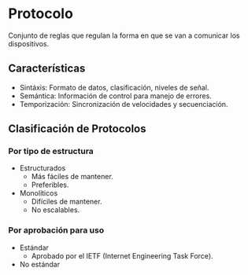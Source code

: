 # Protocolo

Conjunto de reglas que regulan la forma en que se van a comunicar los dispositivos.

## Características

- Sintáxis: Formato de datos, clasificación, niveles de señal.
- Semántica: Información de control para manejo de errores.
- Temporización: Sincronización de velocidades y secuenciación.

## Clasificación de Protocolos


### Por tipo de estructura

- Estructurados
  - Más fáciles de mantener.
  - Preferibles. 
- Monolíticos
  - Difíciles de mantener.
  - No escalables.

### Por aprobación para uso

  
- Estándar
  - Aprobado por el IETF (Internet Engineering Task Force).
- No estándar 
